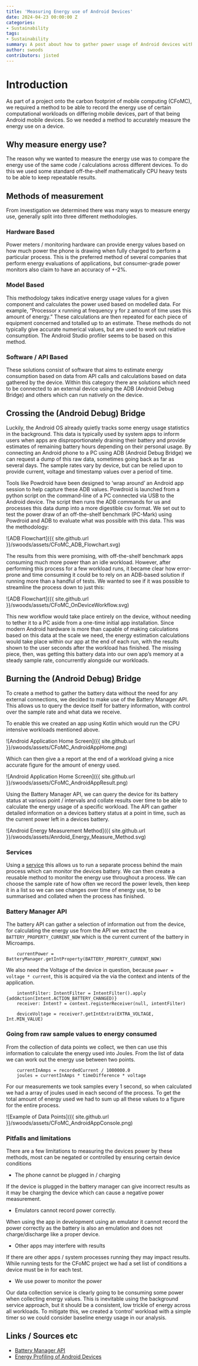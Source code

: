 ```yaml
---
title: 'Measuring Energy use of Android Devices'
date: 2024-04-23 00:00:00 Z
categories:
- Sustainability
tags:
- Sustainability
summary: A post about how to gather power usage of Android devices without the needs for external tools or equipment.
author: swoods
contributors: jisted
---
```


# Introduction
As part of a project onto the carbon footprint of mobile computing (CFoMC), we required a method to be able to record the energy use of certain computational workloads on differing mobile devices, part of that being Android mobile devices. So we needed a method to accurately measure the energy use on a device. 

## Why measure energy use?
The reason why we wanted to measure the energy use was to compare the energy use of the same code / calculations across different devices. To do this we used some standard off-the-shelf mathematically CPU heavy tests to be able to keep repeatable results. 

## Methods of measurement
From investigation we determined there was many ways to measure energy use, generally split into three different methodologies.

### Hardware Based
Power meters / monitoring hardware can provide energy values based on how much power the phone is drawing when fully charged to perform a particular process. This is the preferred method of several companies that perform energy evaluations of applications, but consumer-grade power monitors also claim to have an accuracy of +-2%.

### Model Based
This methodology takes indicative energy usage values for a given component and calculates the power used based on modelled data. For example, “Processor x running at frequency y for z amount of time uses this amount of energy.” These calculations are then repeated for each piece of equipment concerned and totalled up to an estimate. These methods do not typically give accurate numerical values, but are used to work out relative consumption. The Android Studio profiler seems to be based on this method. 

### Software / API Based
These solutions consist of software that aims to estimate energy consumption based on data from API calls and calculations based on data gathered by the device. Within this category there are solutions which need to be connected to an external device using the ADB (Android Debug Bridge) and others which can run natively on the device. 

## Crossing the (Android Debug) Bridge
Luckily, the Android OS already quietly tracks some energy usage statistics in the background. This data is typically used by system apps to inform users when apps are disproportionately draining their battery and provide estimates of remaining battery hours depending on their personal usage. By connecting an Android phone to a PC using ADB (Android Debug Bridge) we can request a dump of this raw data, sometimes going back as far as several days. The sample rates vary by device, but can be relied upon to provide current, voltage and timestamp values over a period of time.

Tools like Powdroid have been designed to ‘wrap around’ an Android app session to help capture these ADB values. Powdroid is launched from a python script on the command-line of a PC connected via USB to the Android device. The script then runs the ADB commands for us and processes this data dump into a more digestible csv format. We set out to test the power draw of an off-the-shelf benchmark (PC-Mark) using Powdroid and ADB to evaluate what was possible with this data. This was the methodology: 

![ADB Flowchart]({{ site.github.url }}/swoods/assets/CFoMC_ADB_Flowchart.svg)

The results from this were promising, with off-the-shelf benchmark apps consuming much more power than an idle workload. However, after performing this process for a few workload runs, it became clear how error-prone and time consuming it could be to rely on an ADB-based solution if running more than a handful of tests. We wanted to see if it was possible to streamline the process down to just this:

![ADB Flowchart]({{ site.github.url }}/swoods/assets/CFoMC_OnDeviceWorkflow.svg)

This new workflow would take place entirely on the device, without needing to tether it to a PC aside from a one-time initial app installation. Since modern Android hardware is more than capable of making calculations based on this data at the scale we need, the energy estimation calculations would take place within our app at the end of each run, with the results shown to the user seconds after the workload has finished. The missing piece, then, was getting this battery data into our own app’s memory at a steady sample rate, concurrently alongside our workloads.

## Burning the (Android Debug) Bridge

To create a method to gather the battery data without the need for any external connections, we decided to make use of the Battery Manager API. This allows us to query the device itself for battery information, with control over the sample rate and what data we receive. 

To enable this we created an app using Kotlin which would run the CPU intensive workloads mentioned above.

![Android Application Home Screen]({{ site.github.url }}/swoods/assets/CFoMC_AndroidAppHome.png)

Which can then give a a report at the end of a workload giving a nice accurate figure for the amount of energy used. 

![Android Application Home Screen]({{ site.github.url }}/swoods/assets/CFoMC_AndroidAppResult.png)

Using the Battery Manager API, we can query the device for its battery status at various point / intervals and collate results over time to be able to calculate the energy usage of a specific workload. The API can gather detailed information on a devices battery status at a point in time, such as the current power left in a devices battery.

![Android Energy Measurement Method]({{ site.github.url }}/swoods/assets/Anrdoid_Energy_Measure_Method.svg)

### Services
Using a [service](https://developer.android.com/develop/background-work/services) this allows us to run a separate process behind the main process which can monitor the devices battery. We can then create a reusable method to monitor the energy use throughout a process. We can choose the sample rate of how often we record the power levels, then keep it in a list so we can see changes over time of energy use, to be summarised and collated when the process has finished. 

### Battery Manager API

The battery API can gather a selection of information out from the device, for calculating the energy use from the API we extract the `BATTERY_PROPERTY_CURRENT_NOW` which is the current current of the battery in Microamps.

~~~~~~
	currentPower = BatteryManager.getIntProperty(BATTERY_PROPERTY_CURRENT_NOW)
~~~~~~

We also need the Voltage of the device in question, because `power = voltage * current`, this is acquired via the via the context and intents of the application.

~~~~~~
	intentFilter: IntentFilter = IntentFilter().apply {addAction(Intent.ACTION_BATTERY_CHANGED)}
	receiver: Intent? = context.registerReceiver(null, intentFilter)

	deviceVoltage = receiver?.getIntExtra(EXTRA_VOLTAGE, Int.MIN_VALUE)

~~~~~~

### Going from raw sample values to energy consumed
From the collection of data points we collect, we then can use this information to calculate the energy used into Joules. From the list of data we can work out the energy use between two points. 

~~~~~~
    currentInAmps = recordedCurrent / 1000000.0
    joules = currentInAmps * timeDifference * voltage
~~~~~~

For our measurements we took samples every 1 second, so when calculated we had a array of joules used in each second of the process. To get the total amount of energy used we had to sum up all these values to a figure for the entire process. 

![Example of Data Points]({{ site.github.url }}/swoods/assets/CFoMC_AndroidAppConsole.png)

### Pitfalls and limitations
There are a few limitations to measuring the devices power by these methods, most can be negated or controlled by ensuring certain device conditions

- The phone cannot be plugged in / charging

If the device is plugged in the battery manager can give incorrect results as it may be charging the device which can cause a negative power measurement.

- Emulators cannot record power correctly. 

When using the app in development using an emulator it cannot record the power correctly as the battery is also an emulation and does not charge/discharge like a proper device.

- Other apps may interfere with results

If there are other apps / system processes running they may impact results. While running tests for the CFoMC project we had a set list of conditions a device must be in for each test.

- We use power to monitor the power

Our data collection service is clearly going to be consuming some power when collecting energy values. This is inevitable using the background service approach, but it should be a consistent, low trickle of energy across all workloads. To mitigate this, we created a ‘control’ workload with a simple timer so we could consider baseline energy usage in our analysis.


## Links / Sources etc
- [Battery Manager API](https://developer.android.com/reference/kotlin/android/os/BatteryManager)
- [Energy Profiling of Android Devices](https://hal.science/hal-03380605v1)
